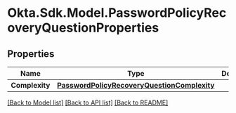 # Okta.Sdk.Model.PasswordPolicyRecoveryQuestionProperties

## Properties

Name | Type | Description | Notes
------------ | ------------- | ------------- | -------------
**Complexity** | [**PasswordPolicyRecoveryQuestionComplexity**](PasswordPolicyRecoveryQuestionComplexity.md) |  | [optional] 

[[Back to Model list]](../README.md#documentation-for-models) [[Back to API list]](../README.md#documentation-for-api-endpoints) [[Back to README]](../README.md)

